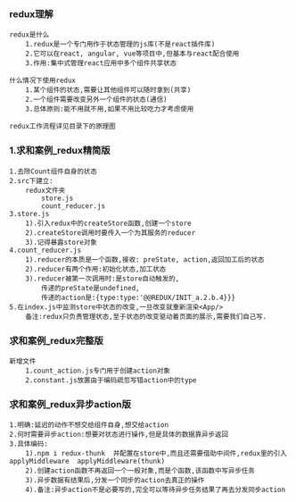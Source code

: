 ### redux理解

    redux是什么
        1.redux是一个专门用作于状态管理的js库(不是react插件库)
        2.它可以在react, angular, vue等项目中,但基本与react配合使用
        3.作用:集中式管理react应用中多个组件共享状态

    什么情况下使用redux
        1.某个组件的状态,需要让其他组件可以随时拿到(共享)
        2.一个组件需要改变另外一个组件的状态(通信)
        3.总体原则:能不用就不用,如果不用比较吃力才考虑使用

    redux工作流程详见目录下的原理图

### 1.求和案例_redux精简版
    1.去除Count组件自身的状态
    2.src下建立:
        redux文件夹
            store.js
            count_reducer.js
    3.store.js
        1).引入redux中的createStore函数,创建一个store
        2).createStore调用时要传入一个为其服务的reducer
        3).记得暴露store对象
    4.count_reducer.js
        1).reducer的本质是一个函数,接收: preState, action,返回加工后的状态
        2).reducer有两个作用:初始化状态,加工状态
        3).reducer被第一次调用时:是store自动触发的,
            传递的preState是undefined,
            传递的action是:{type:type:'@@REDUX/INIT_a.2.b.4}}}
    5.在index.js中监测store中状态的改变,一旦改变就重新渲染<App/>
        备注:redux只负责管理状态,至于状态的改变驱动着页面的展示,需要我们自己写.

### 求和案例_redux完整版
    新增文件
        1.count_action.js专门用于创建action对象
        2.constant.js放置由于编码疏忽写错action中的type

### 求和案例_redux异步action版
    1.明确:延迟的动作不想交给组件自身,想交给action
    2.何时需要异步action:想要对状态进行操作,但是具体的数据靠异步返回
    3.具体编码:
        1).npm i redux-thunk  并配置在store中,而且还需要借助中间件,redux里的引入applyMiddleware  applyMiddleware(thunk)
        2).创建action函数不再返回一个一般对象,而是个函数,该函数中写异步任务
        3).异步数据有结果后,分发一个同步的action去真正的操作
        4).备注:异步action不是必要写的,完全可以等待异步任务结果了再去分发同步action
